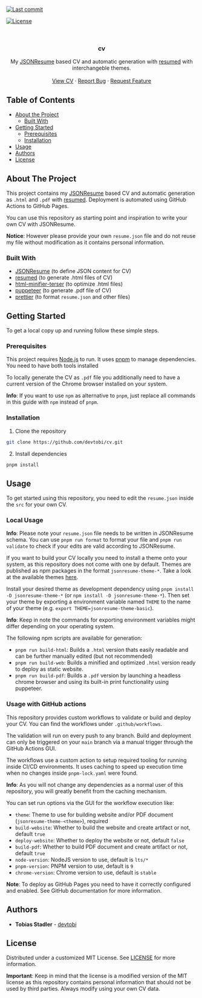 [![Last commit][commit-shield]][commit-url]

[![License][license-shield]][license-url]

<br />
<p align="center">
  <h3 align="center">cv</h3>

  <p align="center">
    My <a href="https://jsonresume.org">JSONResume</a> based CV and automatic generation with <a href="https://github.com/rbardini/resumed">resumed</a> with interchangeble themes.
    <br />
    <br />
    <a href="https://devtobi.de/cv/">View CV</a>
    ·
    <a href="https://github.com/devtobi/cv/issues/new/choose">Report Bug</a>
    ·
    <a href="https://github.com/devtobi/cv/issues/new/choose">Request Feature</a>
  </p>
</p>

## Table of Contents

- [About the Project](#about-the-project)
  - [Built With](#built-with)
- [Getting Started](#getting-started)
  - [Prerequisites](#prerequisites)
  - [Installation](#installation)
- [Usage](#usage)
- [Authors](#authors)
- [License](#license)

## About The Project

This project contains my <a href="https://jsonresume.org">JSONResume</a> based CV and automatic generation as `.html` and `.pdf` with [resumed](https://github.com/rbardini/resumed). Deployment is automated using GitHub Actions to GitHub Pages.

You can use this repository as starting point and inspiration to write your own CV with JSONResume.

**Notice**: However please provide your own `resume.json` file and do not reuse my file without modification as it contains personal information.

### Built With

- [JSONResume](https://jsonresume.org) (to define JSON content for CV)
- [resumed](https://github.com/rbardini/resumed) (to generate .html files of CV)
- [html-minifier-terser](https://github.com/terser/html-minifier-terser) (to optimize .html files)
- [puppeteer](https://pptr.dev/) (to generate .pdf file of CV)
- [prettier](https://prettier.io) (to format `resume.json` and other files)

## Getting Started

To get a local copy up and running follow these simple steps.

### Prerequisites

This project requires [Node.js](https://nodejs.org/) to run. It uses [pnpm](https://pnpm.io) to manage dependencies. You need to have both tools installed

To locally generate the CV as `.pdf` file you additionally need to have a current version of the Chrome browser installed on your system.

**Info**: If you want to use `npm` as alternative to `pnpm`, just replace all commands in this guide with `npm` instead of `pnpm`.

### Installation

1. Clone the repository

```sh
git clone https://github.com/devtobi/cv.git
```

2. Install dependencies

```sh
pnpm install
```

## Usage

To get started using this repository, you need to edit the `resume.json` inside the `src` for your own CV.

### Local Usage

**Info**: Please note your `resume.json` file needs to be written in JSONResume schema. You can use `pnpm run format` to format your file and `pnpm run validate` to check if your edits are valid according to JSONResume.

If you want to build your CV locally you need to install a theme onto your system, as this repository does not come with one by default. Themes are published as npm packages in the format `jsonresume-theme-*`. Take a look at the available themes [here](https://www.npmjs.com/search?q=jsonresume-theme-).

Install your desired theme as development dependency using `pnpm install -D jsonresume-theme-*` (or `npm install -D jsonresume-theme-*`).
Then set your theme by exporting a environment variable named `THEME` to the name of your theme (e.g. `export THEME=jsonresume-theme-basic`).

**Info**: Keep in note the commands for exporting environment variables might differ depending on your operating system.

The following npm scripts are available for generation:

- `pnpm run build-html`: Builds a `.html` version thats easily readable and can be further manually edited (but not recommended)
- `pnpm run build-web`: Builds a minified and optimized `.html` version ready to deploy as static website.
- `pnpm run build-pdf`: Builds a `.pdf` version by launching a headless chrome browser and using its built-in print functionality using puppeteer.

### Usage with GitHub actions

This repository provides custom workflows to validate or build and deploy your CV. You can find the workflows under `.github/workflows`.

The validation will run on every push to any branch. Build and deployment can only be triggered on your `main` branch via a manual trigger through the GitHub Actions GUI.

The workflows use a custom action to setup required tooling for running inside CI/CD environments. It uses caching to speed up execution time when no changes inside `pnpm-lock.yaml` were found.

**Info**: As you will not change any dependencies as a normal user of this repository, you will greatly benefit from the caching mechanism.

You can set run options via the GUI for the workflow execution like:

- `theme`: Theme to use for building website and/or PDF document (`jsonresume-theme-<theme>`), required
- `build-website`: Whether to build the website and create artifact or not, default `true`
- `deploy-website`: Whether to deploy the website or not, default `false`
- `build-pdf`: Whether to build PDF document and create artifact or not, default `true`
- `node-version`: NodeJS version to use, default is `lts/*`
- `pnpm-version`: PNPM version to use, default is `9`
- `chrome-version`: Chrome version to use, default is `stable`

**Note**: To deploy as GitHub Pages you need to have it correctly configured and enabled. See GitHub documentation for more information.

## Authors

- **Tobias Stadler** - [devtobi](https://github.com/devtobi)

## License

Distributed under a customized MIT License. See [LICENSE][license-url] for more information.

**Important**: Keep in mind that the license is a modified version of the MIT license as this repository contains personal information that should not be used by third parties. Always modify using your own CV data.

<!-- MARKDOWN LINKS & IMAGES -->
<!-- https://www.markdownguide.org/basic-syntax/#reference-style-links -->

[license-shield]: https://img.shields.io/github/license/devtobi/cv.svg?style=for-the-badge&logo=github
[license-url]: https://github.com/devtobi/cv/blob/main/LICENSE
[commit-shield]: https://img.shields.io/github/last-commit/devtobi/cv?style=for-the-badge&logo=github
[commit-url]: https://github.com/devtobi/cv/commit/main

